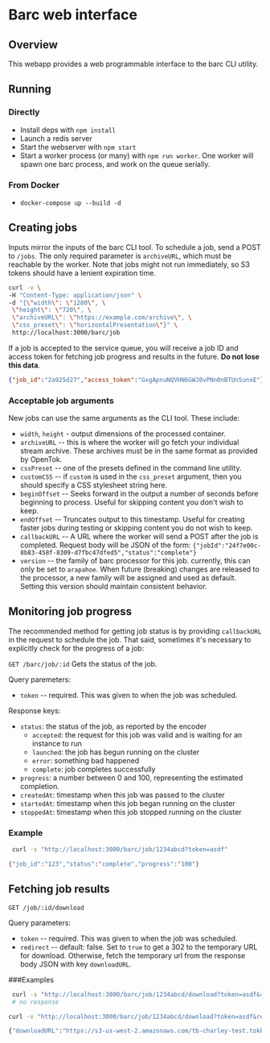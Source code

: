 # Barc web interface

## Overview

This webapp provides a web programmable interface to the barc CLI utility.

## Running

### Directly

* Install deps with `npm install`
* Launch a redis server
* Start the webserver with `npm start`
* Start a worker process (or many) with `npm run worker`. One worker will spawn
  one barc process, and work on the queue serially.

### From Docker

* `docker-compose up --build -d`

## Creating jobs

Inputs mirror the inputs of the barc CLI tool. To schedule a job, send a POST
to `/jobs`. The only required parameter is `archiveURL`, which must be reachable
by the worker. Note that jobs might not run immediately, so S3 tokens should
have a lenient expiration time.

```sh
curl -v \
-H "Content-Type: application/json" \
-d "{\"width\": \"1280\", \
 \"height\": \"720\", \
 \"archiveURL\": \"https://example.com/archive\", \
 \"css_preset\": \"horizontalPresentation\"}" \
 http://localhost:3000/barc/job
```

If a job is accepted to the service queue, you will receive a job ID and access
token for fetching job progress and results in the future.
**Do not lose this data**.

```json
{"job_id":"2a925d27","access_token":"GxgApnuNQVHN6GWJ0vPNn0nBTUn5unxE"}
```

### Acceptable job arguments

New jobs can use the same arguments as the CLI tool. These include:

* `width`, `height` - output dimensions of the processed container.
* `archiveURL` -- this is where the worker will go fetch your individual stream
  archive. These archives must be in the same format as provided by OpenTok.
* `cssPreset` -- one of the presets defined in the command line utility.
* `customCSS` -- if `custom` is used in the `css_preset` argument, then you
  should specify a CSS stylesheet string here.
* `beginOffset` -- Seeks forward in the output a number of seconds before
  beginning to process. Useful for skipping content you don't wish to keep.
* `endOffset` -- Truncates output to this timestamp. Useful for creating faster
  jobs during testing or skipping content you do not wish to keep.
* `callbackURL` -- A URL where the worker will send a POST after the job is
  completed. Request body will be JSON of the form:
  `{"jobId":"24f7e00c-8b83-458f-8309-d7fbc47dfed5","status":"complete"}`
* `version` -- the family of barc processor for this job. currently, this can
  only be set to `arapahoe`. When future (breaking) changes are released to the
  processor, a new family will be assigned and used as default. Setting this
  version should maintain consistent behavior.

## Monitoring job progress

The recommended method for getting job status is by providing `callbackURL` in
the request to schedule the job. That said, sometimes it's necessary to
explicitly check for the progress of a job:

`GET /barc/job/:id`
Gets the status of the job.

Query paremeters:
* `token` -- required. This was given to when the job was scheduled.

Response keys:
* `status`: the status of the job, as reported by the encoder
  - `accepted`: the request for this job was valid and is waiting for an
    instance to run
  - `launched`: the job has begun running on the cluster
  - `error`: something bad happened
  - `complete`: job completes successfully
* `progress`: a number between 0 and 100, representing the estimated completion.
* `createdAt`: timestamp when this job was passed to the cluster
* `startedAt`: timestamp when this job began running on the cluster
* `stoppedAt`: timestamp when this job stopped running on the cluster


### Example

```sh
 curl -s "http://localhost:3000/barc/job/1234abcd?token=asdf"

{"job_id":"123","status":"complete","progress":"100"}

```

## Fetching job results

`GET /job/:id/download`

Query parameters:

* `token` -- required. This was given to when the job was scheduled.
* `redirect` -- default: false. Set to `true` to get a 302 to the temporary
  URL for download. Otherwise, fetch the temporary url from the response body
  JSON with key `downloadURL`.

###Examples

```sh
 curl -s "http://localhost:3000/barc/job/1234abcd/download?token=asdf&redirect=true"
 # no response

curl -v "http://localhost:3000/barc/job/1234abcd/download?token=asdf&redirect=false"

{"downloadURL":"https://s3-us-west-2.amazonaws.com/tb-charley-test.tokbox.com/barc/123/123.mp4?AWSAccessKeyId=AKIAIU6WAU4PRYRHZXFQ&Expires=1487996736&Signature=Pv%2Br6yXzO4QmUIHjXuaH1mepElY%3D"}
```
